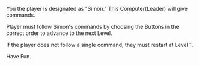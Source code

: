 You the player is designated as "Simon." This Computer(Leader) will give commands.

Player must follow Simon's commands by choosing the Buttons in the correct order to advance to the next Level.

If the player does not follow a single command, they must restart at Level 1. 

Have Fun.
